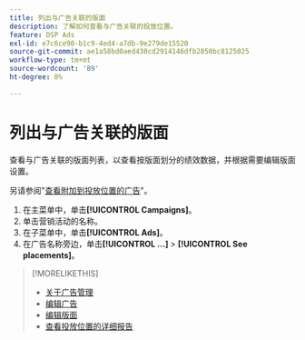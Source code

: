 ```yaml
---
title: 列出与广告关联的版面
description: 了解如何查看与广告关联的投放位置。
feature: DSP Ads
exl-id: e7c6ce90-b1c9-4ed4-a7db-9e279de15520
source-git-commit: ae1a58bd0aed430cd2914146dfb2850bc8125025
workflow-type: tm+mt
source-wordcount: '89'
ht-degree: 0%

---
```


# 列出与广告关联的版面

查看与广告关联的版面列表，以查看按版面划分的绩效数据，并根据需要编辑版面设置。

另请参阅&quot;[查看附加到投放位置的广告](/help/dsp/campaign-management/ads/ad-attach-to-placement.md#view-ads-campaign)&quot;。

1. 在主菜单中，单击&#x200B;**[!UICONTROL Campaigns]**。
1. 单击营销活动的名称。
1. 在子菜单中，单击&#x200B;**[!UICONTROL Ads]**。
1. 在广告名称旁边，单击&#x200B;**[!UICONTROL ...]** > **[!UICONTROL See placements]**。

>[!MORELIKETHIS]
>
>* [关于广告管理](ad-about.md)
>* [编辑广告](ad-edit.md)
>* [编辑版面](/help/dsp/campaign-management/placements/placement-edit.md)
>* [查看投放位置的详细报告](/help/dsp/campaign-management/placements/placement-view-report.md)
